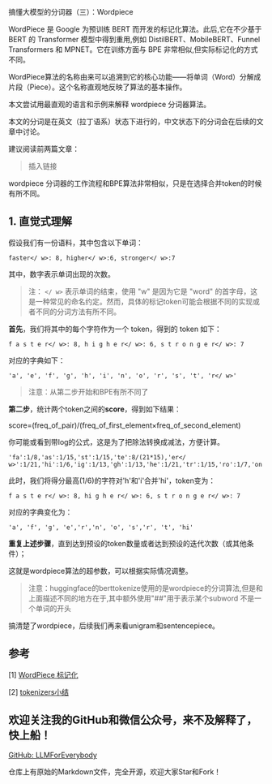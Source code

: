搞懂大模型的分词器（三）：Wordpiece


WordPiece 是 Google 为预训练 BERT 而开发的标记化算法。此后,它在不少基于 BERT 的 Transformer 模型中得到重用,例如 DistilBERT、MobileBERT、Funnel Transformers 和 MPNET。它在训练方面与 BPE 非常相似,但实际标记化的方式不同。

WordPiece算法的名称由来可以追溯到它的核心功能——将单词（Word）分解成片段（Piece）。这个名称直观地反映了算法的基本操作。

本文尝试用最直观的语言和示例来解释 wordpiece 分词器算法。

本文的分词是在英文（拉丁语系）状态下进行的，中文状态下的分词会在后续的文章中讨论。

建议阅读前两篇文章：

> 插入链接

wordpiece 分词器的工作流程和BPE算法非常相似，只是在选择合并token的时候有所不同。

## 1. 直觉式理解

假设我们有一份语料，其中包含以下单词：

```plaintext
faster</ w>: 8, higher</ w>:6, stronger</ w>:7
```
其中，数字表示单词出现的次数。

>注： `</ w>` 表示单词的结束，使用 "w" 是因为它是 "word" 的首字母，这是一种常见的命名约定。然而，具体的标记token可能会根据不同的实现或者不同的分词方法有所不同。

**首先**，我们将其中的每个字符作为一个 token，得到的 token 如下：
```plaintext
f a s t e r</ w>: 8, h i g h e r</ w>: 6, s t r o n g e r</ w>: 7
```

对应的字典如下：
```plaintext
'a', 'e', 'f', 'g', 'h', 'i', 'n', 'o', 'r', 's', 't', 'r</ w>'
```

> 注意：从第二步开始和BPE有所不同了

**第二步**，统计两个token之间的**score**，得到如下结果：

score=(freq_of_pair)/(freq_of_first_element×freq_of_second_element)

你可能或看到带log的公式，这是为了把除法转换成减法，方便计算。

```plaintext
'fa':1/8,'as':1/15,'st':1/15,'te':8/(21*15),'er</ w>':1/21,'hi':1/6,'ig':1/13,'gh':1/13,'he':1/21,'tr':1/15,'ro':1/7,'on':1/7,'ng':1/13,'ge':7/(13*21)
```

此时，我们将得分最高(1/6)的字符对'h'和'i'合并'hi'，token变为：

```plaintext
f a s t e r</ w>: 8, hi g h e r</ w>: 6, s t r o n g e r</ w>: 7
```
对应的字典变化为：
```plaintext
'a', 'f', 'g', 'e','r','n', 'o', 's','r', 't', 'hi'
```

**重复上述步骤**，直到达到预设的token数量或者达到预设的迭代次数（或其他条件）；

这就是wordpiece算法的超参数，可以根据实际情况调整。

> 注意：huggingface的berttokenize使用的是wordpiece的分词算法,但是和上面描述不同的地方在于,其中额外使用"##"用于表示某个subword 不是一个单词的开头

搞清楚了wordpiece，后续我们再来看unigram和sentencepiece。

## 参考

[1] [WordPiece 标记化](https://huggingface.co/learn/nlp-course/zh-CN/chapter6/6?fw=pt)

[2] [tokenizers小结](https://zhuanlan.zhihu.com/p/360290118)

## 欢迎关注我的GitHub和微信公众号，来不及解释了，快上船！

[GitHub: LLMForEverybody](https://github.com/luhengshiwo/LLMForEverybody)

仓库上有原始的Markdown文件，完全开源，欢迎大家Star和Fork！